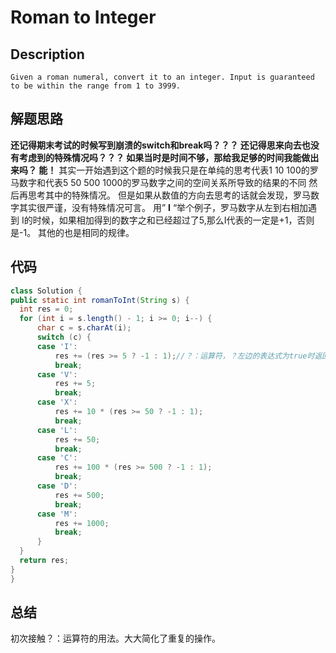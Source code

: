 # Roman to Integer
## Description
`Given a roman numeral, convert it to an integer.
Input is guaranteed to be within the range from 1 to 3999.
`
## 解题思路
**还记得期末考试的时候写到崩溃的switch和break吗？？？
  还记得思来向去也没有考虑到的特殊情况吗？？？
  如果当时是时间不够，那给我足够的时间我能做出来吗？
  能！**
  其实一开始遇到这个题的时候我只是在单纯的思考代表1 10 100的罗马数字和代表5 50 500 1000的罗马数字之间的空间关系所导致的结果的不同
  然后再思考其中的特殊情况。
  但是如果从数值的方向去思考的话就会发现，罗马数字其实很严谨，没有特殊情况可言。
  用” **I** “举个例子，罗马数字从左到右相加遇到 I的时候，如果相加得到的数字之和已经超过了5,那么I代表的一定是+1，否则是-1。
  其他的也是相同的规律。
  ## 代码
  ```java
class Solution {
public static int romanToInt(String s) {
	int res = 0;
	for (int i = s.length() - 1; i >= 0; i--) {
		char c = s.charAt(i);
		switch (c) {
		case 'I':
			res += (res >= 5 ? -1 : 1);//？：运算符，？左边的表达式为true时返回：右边的表达式的值，否则反之
			break;
		case 'V':
			res += 5;
			break;
		case 'X':
			res += 10 * (res >= 50 ? -1 : 1);
			break;
		case 'L':
			res += 50;
			break;
		case 'C':
			res += 100 * (res >= 500 ? -1 : 1);
			break;
		case 'D':
			res += 500;
			break;
		case 'M':
			res += 1000;
			break;
		}
	}
	return res;
}
}
```
## 总结
初次接触？：运算符的用法。大大简化了重复的操作。
[^footnote]:也是从题解里看到的。
